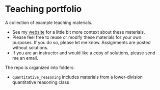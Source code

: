 # Teaching portfolio 

A collection of example teaching materials.
- See my [website](https://www.abehandler.com/teaching/) for a little bit more context about these materials. 
- Please feel free to reuse or modify these materials for your own purposes. If you do so, please let me know. Assignments are posted without solutions. 
- If you are an instructor and would like a copy of solutions, please send me an email. 

The repo is organized into folders:
- `quantitative_reasoning` includes materials from a lower-division quantitative reasoning class 
